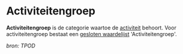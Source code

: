 # Activiteitengroep

**Activiteitengroep** is de categorie waartoe de [activiteit](#begrip-activiteit) behoort. Voor
activiteitengroep bestaat een [gesloten waardelijst](#begrip-gesloten-waardelijst) 'Activiteitengroep'.

*bron: TPOD*

